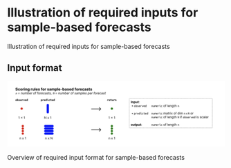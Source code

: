 # Illustration of required inputs for sample-based forecasts

Illustration of required inputs for sample-based forecasts

## Input format

![](figures/metrics-sample.png)

Overview of required input format for sample-based forecasts

